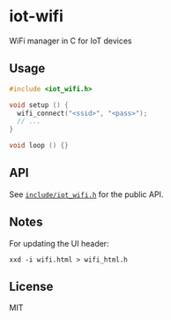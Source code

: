 # iot-wifi

WiFi manager in C for IoT devices

## Usage

```c
#include <iot_wifi.h>

void setup () {
  wifi_connect("<ssid>", "<pass>");
  // ...
}

void loop () {}
```

## API

See [`include/iot_wifi.h`](include/iot_wifi.h) for the public API.

## Notes

For updating the UI header:

`xxd -i wifi.html > wifi_html.h`

## License

MIT
